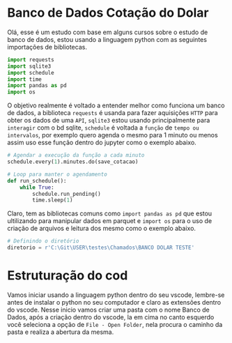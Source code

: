 # Banco de Dados Cotação do Dolar
Olá, esse é um estudo com base em alguns cursos sobre o estudo de banco de dados, estou usando a linguagem python com as seguintes importações de bibliotecas. 
```python
import requests
import sqlite3
import schedule
import time
import pandas as pd
import os
```
O objetivo realmente é voltado a entender melhor como funciona um banco de dados, a biblioteca ```requests``` é usanda para fazer aquisições ```HTTP``` para obter os dados de uma ```API```, ```sqlite3``` estou usando principalmente para ```interagir``` com o bd sqlite, ```schedule``` é voltada a ```função``` de ```tempo ou intervalos```, por exemplo quero agenda o mesmo para 1 minuto ou menos assim uso esse função dentro do jupyter como o exemplo abaixo.

```python
# Agendar a execução da função a cada minuto
schedule.every(1).minutes.do(save_cotacao)

# Loop para manter o agendamento
def run_schedule():
    while True:
        schedule.run_pending()
        time.sleep(1)
```
Claro, tem as bibliotecas comuns como ```import pandas as pd``` que estou ultilizando para manipular dados em parquet e ```import os``` para o uso de criação de arquivos e leitura dos mesmo como o exemplo abaixo.

```python
# Definindo o diretório
diretorio = r'C:\Git\USER\testes\Chamados\BANCO DOLAR TESTE'
```
# Estruturação do cod #

Vamos iniciar usando a linguagem python dentro do seu vscode, lembre-se antes de instalar o python no seu computador e claro as extensões dentro do vscode. Nesse inicio vamos criar uma pasta com o nome Banco de Dados, após a criação dentro do vscode, la em cima no canto esquerdo você seleciona a opção de ```File - Open Folder```, nela procura o caminho da pasta e realiza a abertura da mesma. 




